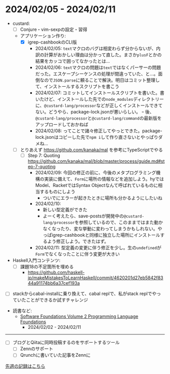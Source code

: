 # 2024/02/05 - 2024/02/11

- custard:
    - [ ] Conjure・vim-sexpの設定・習得
    - アプリケーション作り:
        - [x] igrep-cashbookのCLI版
            - 2024/02/05: `text`マクロのバグは相変わらず分からないが、内訳の計算がおかしい理由は分かって直した。まさか`plusF`とかの結果をカッコで囲ってなかったとは...
            - 2024/02/06: `text`マクロの問題は`text`ではなくパーサーの問題だった。エスケープシーケンスの処理が間違っていた、と...。面倒なので`JSON.parse`に頼ることで解決。明日はコミット整理して、インストールするスクリプトを書こう
            - 2024/02/07: コミットしてインストールスクリプトを書いた。書いたけど、インストールした先での`node_modules`ディレクトリーに、`@custard-lang/processor`などが正しくインストールできてない。どうやら、package-lock.jsonが悪いらしい。
                ｰ 後、`@custard-lang/processor`と`@custard-lang/command`の最新版をアップロードしておかねば
            - 2024/02/08: ってことで諸々修正してやっとできた。package-lock.jsonはコピーした先で`npm i`して作り直さないとやっぱりダメね...
    - [ ] とりあえず <https://github.com/kanaka/mal> を参考にTypeScriptでやる
        - [ ] Step 7: Quoting <https://github.com/kanaka/mal/blob/master/process/guide.md#step-7-quoting>
            - 2024/02/09: 今回の修正の前に、今後のメタプログラミング機構の実装に備えて、`Form`に場所の情報などを追加しよう。hyではModel、RacketではSyntax Objectなんて呼ばれているものに相当するものにしよう
                - ついでにエラーが起きたときに場所も分かるようにしたいね
            - 2024/02/10:
                - 新しい型定義ができた
                - よーく考えたら、save-postsが開発中の`@custard-lang/processor`を参照しているので、このままではまた動かなくなったり、変な挙動に変わってしまうかもしれない。やっぱigrep-cashbookと同様に独立した場所にインストールするよう修正しよう。できたはず。
            - 2024/02/11: 型定義の変更に伴う修正を少し。生の`undefined`が`Form`でなくなったことに伴う変更が大きい
- Haskell入門コンテンツ:
    - [ ] 課題18の不足箇所を埋める
        - <https://github.com/haskell-jp/makeMistakesToLearnHaskell/commit/4620201d27eb5842f8344a91174bb6a37cef193a>
- [ ] stackからcabal-installに乗り換えて、cabal replで、私がstack replでやっていたことができるか試すチャレンジ
- 読書など:
    - [Software Foundations Volume 2 Programming Language Foundations](https://softwarefoundations.cis.upenn.edu/plf-current/index.html)
        - 2024/02/02 - 2024/02/11

------

- [ ] ブログとQiitaに同時投稿するのをサポートするツール
    - [ ] Zennのサポート
    - [ ] Qrunchに書いていた記事をZennに

[先週の記録はこちら](https://github.com/igrep/daily-commits/blob/2d2be82d07103fdd2b7429bf509382776ded3659/yesterday.md)
